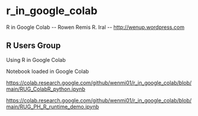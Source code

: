 # r_in_google_colab
R in Google Colab -- Rowen Remis R. Iral -- http://wenup.wordpress.com  

## R Users Group
Using R in Google Colab

Notebook loaded in Google Colab

https://colab.research.google.com/github/wenmi01/r_in_google_colab/blob/main/RUG_ColabR_python.ipynb

https://colab.research.google.com/github/wenmi01/r_in_google_colab/blob/main/RUG_PH_R_runtime_demo.ipynb
